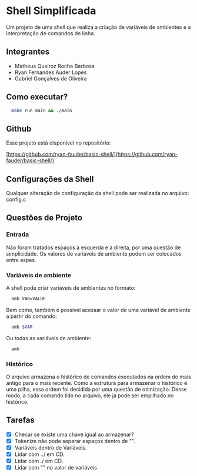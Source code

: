 # Shell Simplificada

Um projeto de uma shell que realiza a criação de variáveis de ambientes e a interpretação de comandos de linha.

## Integrantes

- Matheus Queiroz Rocha Barbosa
- Ryan Fernandes Auder Lopes
- Gabriel Gonçalves de Oliveira

## Como executar?

```bash
  make run main && ./main
```

## Github

Esse projeto está disponível no repositório:

[https://github.com/ryan-fauder/basic-shell/](https://github.com/ryan-fauder/basic-shell/)

## Configurações da Shell

Qualquer alteração de configuração da shell pode ser realizada no arquivo: config.c

## Questões de Projeto

### Entrada

Não foram tratados espaços à esquerda e à direita, por uma questão de simplicidade.
Os valores de variáveis de ambiente podem ser colocados entre aspas.

### Variáveis de ambiente

A shell pode criar variáveis de ambientes no formato:

```bash
  amb VAR=VALUE
```

Bem como, também é possível acessar o valor de uma variável de ambiente a partir do comando:

```bash
  amb $VAR
```

Ou todas as variáveis de ambiente:

```bash
  amb
```

### Histórico

O arquivo armazena o histórico de comandos executados na ordem do mais antigo para o mais recente. Como a estrutura para armazenar o histórico é uma pilha, essa ordem foi decidida por uma questão de otimização. Desse modo, a cada comando lido no arquivo, ele já pode ser empilhado no histórico.

## Tarefas

- [x] Checar se existe uma chave igual ao armazenar?
- [x] Tokenize não pode separar espaços dentro de "".
- [x] Variáveis dentro de Variáveis.
- [x] Lidar com ../ em CD.
- [x] Lidar com ./ em CD.
- [x] Lidar com "" no valor de variáveis
